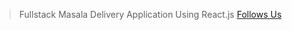 > Fullstack Masala Delivery Application Using React.js
> [Follows Us](https:Shimer96/Fullstack_masala_App.git)
